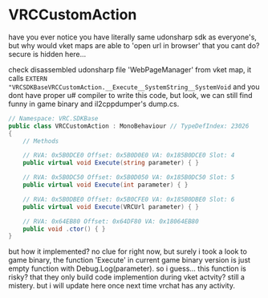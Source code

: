 # VRCCustomAction

have you ever notice you have literally same udonsharp sdk as everyone's, but why would vket maps are able to 'open url in browser' that you cant do? secure is hidden here...

check disassembled udonsharp file 'WebPageManager' from vket map, it calls 
`EXTERN "VRCSDKBaseVRCCustomAction.__Execute__SystemString__SystemVoid`
and you dont have proper u# compiler to write this code, but look, we can still find funny in game binary and il2cppdumper's dump.cs.

```cs
// Namespace: VRC.SDKBase
public class VRCCustomAction : MonoBehaviour // TypeDefIndex: 23026
{
	// Methods

	// RVA: 0x5B0DCE0 Offset: 0x5B0D0E0 VA: 0x185B0DCE0 Slot: 4
	public virtual void Execute(string parameter) { }

	// RVA: 0x5B0DC50 Offset: 0x5B0D050 VA: 0x185B0DC50 Slot: 5
	public virtual void Execute(int parameter) { }

	// RVA: 0x5B0DBE0 Offset: 0x5B0CFE0 VA: 0x185B0DBE0 Slot: 6
	public virtual void Execute(VRCUrl parameter) { }

	// RVA: 0x64EB80 Offset: 0x64DF80 VA: 0x18064EB80
	public void .ctor() { }
}
```

but how it implemented? no clue for right now, but surely i took a look to game binary, the function 'Execute' in current game binary version is just empty function with Debug.Log(parameter).
so i guess... this function is risky? that they only build code implemention during vket actvity? still a mistery. but i will update here once next time vrchat has any activity.
